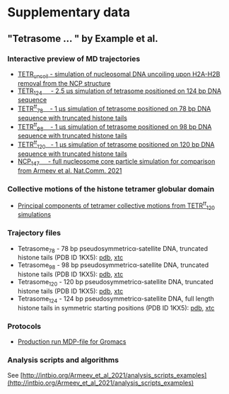 # Supplementary data
## "Tetrasome ... " by Example et al.

### Interactive preview of MD trajectories
- [TETR<sub>uncoil</sub> - simulation of nucleosomal DNA uncoiling upon H2A-H2B removal from the NCP structure]()
- [TETR<sub>124</sub>  &nbsp;&nbsp;&nbsp;  - 2.5 µs simulation of tetrasome positioned on 124 bp DNA sequence](Tetrasome124_trj_preview)
- [TETR<sup><i>tt</i></sup><sub>78</sub> &nbsp;&nbsp; - 1 µs simulation of tetrasome positioned on 78 bp DNA sequence with truncated histone tails](Tetrasome80_trj_preview)
- [TETR<sup><i>tt</i></sup><sub>98</sub> &nbsp;&nbsp; - 1 µs simulation of tetrasome positioned on 98 bp DNA sequence with truncated histone tails](Tetrasome100_trj_preview)
- [TETR<sup><i>tt</i></sup><sub>120</sub> &nbsp; - 1 µs simulation of tetrasome positioned on 120 bp DNA sequence with truncated histone tails](Tetrasome120_trj_preview)
- [NCP<sub>147</sub> &nbsp;&nbsp;&nbsp;&nbsp;- full nucleosome core particle simulation for comparison from Armeev et al. Nat.Comm. 2021](../Armeev_et_al_2021/NCP147_trj_preview) 

### Collective motions of the histone tetramer globular domain 
- [Principal components of tetramer collective motions from TETR<sup><i>tt</i></sup><sub>120</sub> simulations](Tetrasome_CVs) 

### Trajectory files
- Tetrasome<sub>78</sub> - 78 bp pseudosymmetricα-satellite DNA, truncated histone tails (PDB ID 1KX5): [pdb](trj/h3-h4_2_tm_80DNA_for_web.pdb), [xtc](trj/h3-h4_2_tm_80DNA_for_web.xtc)
- Tetrasome<sub>98</sub> - 98 bp pseudosymmetricα-satellite DNA, truncated histone tails (PDB ID 1KX5): [pdb](trj/h3-h4_2_tm_100DNA_for_web.pdb), [xtc](trj/h3-h4_2_tm_100DNA_for_web.xtc)
- Tetrasome<sub>120</sub> - 120 bp pseudosymmetricα-satellite DNA, truncated histone tails (PDB ID 1KX5): [pdb](trj/h3-h4_2_tm_120DNA_for_web.pdb), [xtc](trj/h3-h4_2_tm_120DNA_for_web.xtc)
- Tetrasome<sub>124</sub> - 124 bp pseudosymmetricα-satellite DNA, full length histone tails in symmetric starting positions (PDB ID 1KX5): [pdb](trj/1kx5_tetrasome_124_tails_for_web.pdb), [xtc](trj/1kx5_tetrasome_124_tails_for_web.xtc)

### Protocols
- [Production run MDP-file for Gromacs](MD_production_protocol.mdp)

### Analysis scripts and algorithms
See [http://intbio.org/Armeev_et_al_2021/analysis_scripts_examples](http://intbio.org/Armeev_et_al_2021/analysis_scripts_examples)

